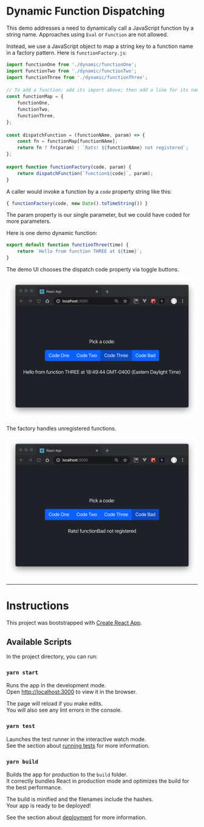 # Dynamic Function Dispatching

This demo addresses a need to dynamically call a JavaScript function by a string name.
Approaches using `Eval` or `Function` are not allowed. 

Instead, we use a JavaScript object to map a string key to a function name
in a factory pattern. Here is `functionFactory.js`:

```javascript
import functionOne from './dynamic/functionOne';
import functionTwo from './dynamic/functionTwo';
import functionThree from './dynamic/functionThree';

// To add a function: add its import above; then add a line for its name here:
const functionMap = {
    functionOne,
    functionTwo,
    functionThree,
};

const dispatchFunction = (functionNAme, param) => {
    const fn = functionMap[functionNAme];
    return fn ? fn(param) : `Rats! ${functionNAme} not registered`;
};

export function functionFactory(code, param) {
    return dispatchFunction(`function${code}`, param);
}
```

A caller would invoke a function by a `code` property string like this:

```javascript
{ functionFactory(code, new Date().toTimeString()) }
```

The param property is our single parameter, but we could have coded for more
parameters.

Here is one demo dynamic function:

```javascript
export default function functionThree(time) {
    return `Hello from function THREE at ${time}`;
}
```

The demo UI chooses the dispatch code property via toggle buttons.

![pix/code-factory-ui.png](pix/code-factory-ui.png)

The factory handles unregistered functions.

![pix/code-factory-ui-bad-code.png](pix/code-factory-ui-bad-code.png)

---
# Instructions

This project was bootstrapped with [Create React App](https://github.com/facebook/create-react-app).

## Available Scripts

In the project directory, you can run:

### `yarn start`

Runs the app in the development mode.<br />
Open [http://localhost:3000](http://localhost:3000) to view it in the browser.

The page will reload if you make edits.<br />
You will also see any lint errors in the console.

### `yarn test`

Launches the test runner in the interactive watch mode.<br />
See the section about [running tests](https://facebook.github.io/create-react-app/docs/running-tests) for more information.

### `yarn build`

Builds the app for production to the `build` folder.<br />
It correctly bundles React in production mode and optimizes the build for the best performance.

The build is minified and the filenames include the hashes.<br />
Your app is ready to be deployed!

See the section about [deployment](https://facebook.github.io/create-react-app/docs/deployment) for more information.
